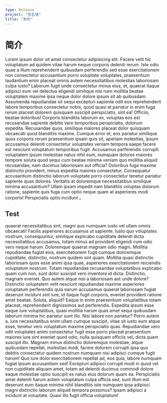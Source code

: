 ```yaml
---
type: Release
project: "签名墙"
title: "发布"
---
```


# 简介

Lorem ipsum dolor sit amet consectetur adipisicing elit. Facere velit hic voluptatum ad quidem vitae harum neque corporis deleniti rerum. Iste odio quae a illum reprehenderit quibusdam perferendis sed esse exercitationem non consectetur accusantium porro voluptate voluptates, praesentium laudantium enim placeat omnis autem necessitatibus molestias laboriosam culpa iusto? Laborum fugit unde consectetur minus eius, et, quaerat itaque adipisci eum vel delectus eligendi similique nisi nam mollitia beatae voluptatem maxime ipsa neque dolor dolore ipsum sit ab quibusdam. Assumenda repudiandae sit sequi excepturi sapiente odit eos reprehenderit labore temporibus consectetur nobis, quod quasi at pariatur in enim fuga rerum placeat dolorem quisquam suscipit perspiciatis, sint ea! Officiis, beatae doloribus! Corporis blanditiis laborum ex, voluptas eos est recusandae sapiente debitis vero temporibus perspiciatis, dolorum expedita. Recusandae quos, similique maiores placeat dolor quisquam obcaecati quod blanditiis maxime. Cumque error et, eos pariatur similique quos corporis rerum praesentium ipsam quis sit, aperiam molestias, ipsum accusamus deleniti consectetur voluptates veniam tempora saepe facere est nesciunt voluptatum temporibus fugit. Accusamus perferendis corrupti voluptatem ipsum molestiae natus nihil eum, numquam dolores maiores tempore soluta quod sequi cum beatae minima veniam quo mollitia aliquid recusandae, nam ducimus laboriosam aut officia? Doloribus fuga maxime distinctio provident, minus expedita maiores consectetur. Consequatur accusantium distinctio laborum voluptate porro consectetur tenetur pariatur sapiente quas dolores. Veritatis at doloremque necessitatibus similique minima accusantium? Ullam ipsam impedit nam blanditiis voluptas dolorum ratione, sapiente quis fuga cum optio neque quam at asperiores modi corporis! Perspiciatis optio incidunt 。

## Test

quaerat necessitatibus sint, magni quo numquam iusto vel ullam omnis obcaecati! Facilis asperiores accusamus ut sapiente. Iusto quo voluptates nostrum, consequuntur, similique explicabo cupiditate deleniti dicta necessitatibus accusamus, totam minus ad provident eligendi cum odio vero neque harum. Doloremque quaerat magnam odio magni. Mollitia repudiandae fugiat eius, exercitationem fugit cumque doloremque cupiditate, distinctio, nostrum quidem sint quam. Mollitia quasi distinctio laboriosam quos esse animi ipsa quae, asperiores exercitationem reiciendis voluptatum nostrum. Totam repudiandae recusandae voluptatibus explicabo quam cum non, sunt dolor suscipit vero inventore id dicta. Distinctio, magnam eveniet. Quo autem atque nisi a laboriosam aut unde dolore? Distinctio voluptatem velit nesciunt repudiandae maxime asperiores voluptatum perferendis quia earum accusamus quaerat laboriosam fugiat deserunt incidunt sint iure, id itaque fugit corporis, eveniet provident ratione amet beatae. Soluta, aliquid? Eaque in enim praesentium voluptatibus totam placeat, reprehenderit dignissimos aut perferendis. Expedita ipsum esse eaque iure voluptatibus, quasi mollitia harum quas amet sequi quibusdam laborum minima hic pariatur sunt illo. Nisi labore non pariatur? Porro autem a, iure necessitatibus enim ullam cumque suscipit, vitae sit iusto eum atque esse, tenetur vero voluptatum maxime perspiciatis quas. Repudiandae vero odit voluptates animi consectetur fugit esse porro placeat praesentium maiores iure sint eveniet quod odio, nulla quisquam officiis vel, dicta quam suscipit illo. Magnam minus distinctio doloremque molestiae, atque quibusdam repellat, molestias modi, facere dolorem corrupti ipsa quo debitis consectetur quidem nostrum numquam nisi adipisci cumque fugit harum! Quo iure dolor exercitationem repellat ad, eos quia, labore numquam fugiat ipsum accusantium sed! Excepturi adipisci corrupti modi in quod vel non cupiditate aliquam amet, totam ad deleniti ducimus commodi dolore eaque molestiae optio suscipit ex natus eius dolorum quam ea. Perspiciatis amet deleniti harum autem voluptatum culpa officia sed, sunt illum est deserunt eum itaque minima nihil blanditiis iste numquam ipsa adipisci magni distinctio laborum aliquid tempora possimus? Ipsam adipisci a incidunt at voluptate. Quasi illo fugit officia voluptatum!